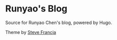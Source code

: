 # Runyao's Blog
Source for Runyao Chen's blog, powered by Hugo.

Theme by [Steve Francia](http://spf13.com)
